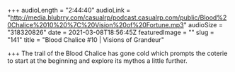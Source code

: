 +++
audioLength = "2:44:40"
audioLink = "http://media.blubrry.com/casualrp/podcast.casualrp.com/public/Blood%20Chalice%2010%20%7C%20Vision%20of%20Fortune.mp3"
audioSize = "318320826"
date = 2021-03-08T18:56:45Z
featuredImage = ""
slug = "141"
title = "Blood Chalice #10 | Visions of Grandeur"

+++
The trail of the Blood Chalice has gone cold which prompts the coterie to start at the beginning and explore its mythos a little further.